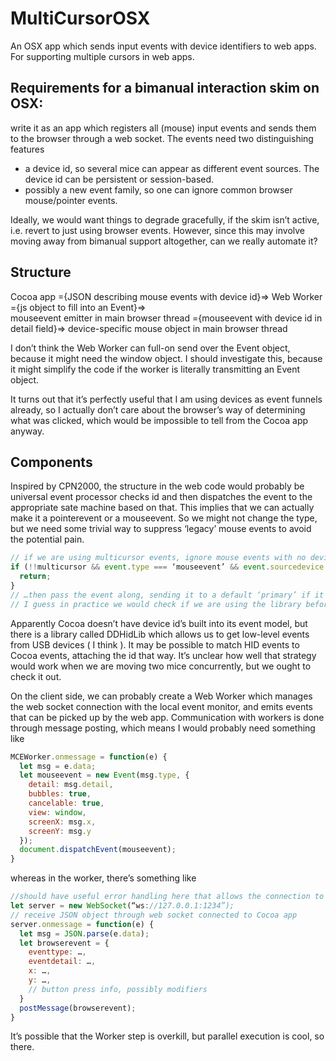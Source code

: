 # MultiCursorOSX
An OSX app which sends input events with device identifiers to web apps. For supporting multiple cursors in web apps.

## Requirements for a bimanual interaction skim on OSX:
  write it as an app which registers all (mouse) input events and sends them to the browser through a web socket. The events need two distinguishing features
 - a device id, so several mice can appear as different event sources. The device id can be persistent or session-based.
 -  possibly a new event family, so one can ignore common browser mouse/pointer events.

Ideally, we would want things to degrade gracefully, if the skim isn’t active, i.e. revert to just using browser events. However, since this may involve moving away from bimanual support altogether, can we really automate it?

## Structure
Cocoa app ={JSON describing mouse events with device id}=> 
Web Worker ={js object to fill into an Event}=>  
mouseevent emitter in main browser thread ={mouseevent with device id in detail field}=>
device-specific mouse object in main browser thread

I don’t think the Web Worker can full-on send over the Event object, because it might need the window object. I should investigate this, because it might simplify the code if the worker is literally transmitting an Event object.

It turns out that it’s perfectly useful that I am using devices as event funnels already, so I actually don’t care about the browser’s way of determining what was clicked, which would be impossible to tell from the Cocoa app anyway.


## Components
Inspired by CPN2000, the structure in the web code would probably be universal event processor checks id and then dispatches the event to the appropriate sate machine based on that. This implies that we can actually make it a pointerevent or a mouseevent. So we might not change the type, but we need some trivial way to suppress ‘legacy’ mouse events to avoid the potential pain.

```javascript
// if we are using multicursor events, ignore mouse events with no device identifier
if (!!multicursor && event.type === ‘mouseevent’ && event.sourcedevice === undefined) {
  return;
}
// …then pass the event along, sending it to a default ‘primary’ if it has no sourcedevice?
// I guess in practice we would check if we are using the library before this, when we determine what interaction techniques to make available, so just sending regular events to a primary interaction technique is not going to be a solution.
```

Apparently Cocoa doesn’t have device id’s built into its event model, but there is a library called DDHidLib which allows us to get low-level events from USB devices ( I think ). It may be possible to match HID events to Cocoa events, attaching the id that way. It’s unclear how well that strategy would work when we are moving two mice concurrently, but we ought to check it out.

On the client side, we can probably create a Web Worker which manages the web socket connection with the local event monitor, and emits events that can be picked up by the web app.
Communication with workers is done through message posting, which means I would probably need something like

```javascript
MCEWorker.onmessage = function(e) {
  let msg = e.data;
  let mouseevent = new Event(msg.type, { 
    detail: msg.detail,
    bubbles: true,
    cancelable: true,
    view: window,
    screenX: msg.x,
    screenY: msg.y
  });
  document.dispatchEvent(mouseevent);
}
```

whereas in the worker, there’s something like

```javascript
//should have useful error handling here that allows the connection to be established independent of whether the app or the web page are started first
let server = new WebSocket(“ws://127.0.0.1:1234”);
// receive JSON object through web socket connected to Cocoa app
server.onmessage = function(e) {
  let msg = JSON.parse(e.data);
  let browserevent = {
    eventtype: …,
    eventdetail: …,
    x: …,
    y: …,
    // button press info, possibly modifiers
  }
  postMessage(browserevent);
}
```

It’s possible that the Worker step is overkill, but parallel execution is cool, so there.
